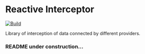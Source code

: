 # Reactive Interceptor

[![Build](https://github.com/soucore/Reactive.Interceptor/actions/workflows/dotnet.yml/badge.svg?branch=main)](https://github.com/soucore/Reactive.Interceptor/actions )

Library of interception of data connected by different providers.

### README under construction...

